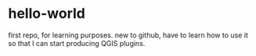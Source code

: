 # hello-world
first repo, for learning purposes.
new to github, have to learn how to use it so that I can start producing QGIS plugins.
